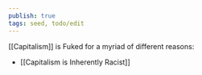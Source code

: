```yaml
---
publish: true
tags: seed, todo/edit
---
```

[[Capitalism]] is Fuked for a myriad of different reasons:
- [[Capitalism is Inherently Racist]]
